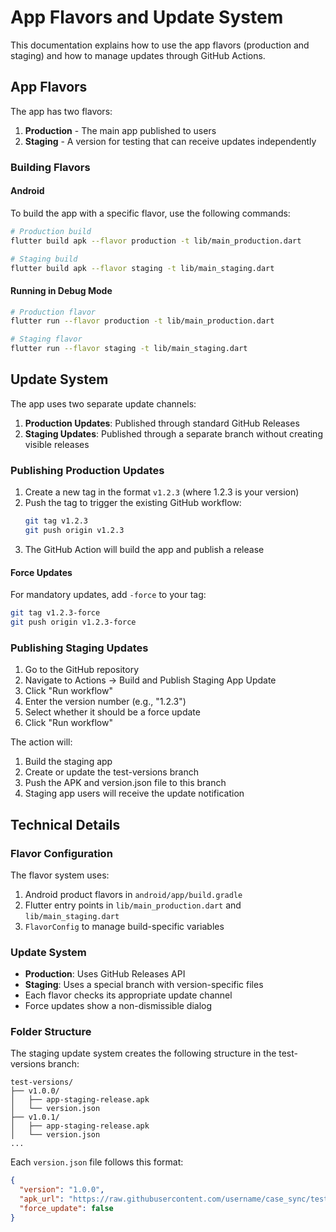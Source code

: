 # App Flavors and Update System

This documentation explains how to use the app flavors (production and staging) and how to manage updates through GitHub Actions.

## App Flavors

The app has two flavors:

1. **Production** - The main app published to users
2. **Staging** - A version for testing that can receive updates independently

### Building Flavors

#### Android

To build the app with a specific flavor, use the following commands:

```bash
# Production build
flutter build apk --flavor production -t lib/main_production.dart

# Staging build
flutter build apk --flavor staging -t lib/main_staging.dart
```

#### Running in Debug Mode

```bash
# Production flavor
flutter run --flavor production -t lib/main_production.dart

# Staging flavor
flutter run --flavor staging -t lib/main_staging.dart
```

## Update System

The app uses two separate update channels:

1. **Production Updates**: Published through standard GitHub Releases
2. **Staging Updates**: Published through a separate branch without creating visible releases

### Publishing Production Updates

1. Create a new tag in the format `v1.2.3` (where 1.2.3 is your version)
2. Push the tag to trigger the existing GitHub workflow:
   ```bash
   git tag v1.2.3
   git push origin v1.2.3
   ```
3. The GitHub Action will build the app and publish a release

#### Force Updates

For mandatory updates, add `-force` to your tag:
```bash
git tag v1.2.3-force
git push origin v1.2.3-force
```

### Publishing Staging Updates

1. Go to the GitHub repository
2. Navigate to Actions → Build and Publish Staging App Update
3. Click "Run workflow"
4. Enter the version number (e.g., "1.2.3")
5. Select whether it should be a force update
6. Click "Run workflow"

The action will:
1. Build the staging app
2. Create or update the test-versions branch
3. Push the APK and version.json file to this branch
4. Staging app users will receive the update notification

## Technical Details

### Flavor Configuration

The flavor system uses:

1. Android product flavors in `android/app/build.gradle`
2. Flutter entry points in `lib/main_production.dart` and `lib/main_staging.dart`
3. `FlavorConfig` to manage build-specific variables

### Update System

- **Production**: Uses GitHub Releases API
- **Staging**: Uses a special branch with version-specific files
- Each flavor checks its appropriate update channel
- Force updates show a non-dismissible dialog

### Folder Structure

The staging update system creates the following structure in the test-versions branch:

```
test-versions/
├── v1.0.0/
│   ├── app-staging-release.apk
│   └── version.json
├── v1.0.1/
│   ├── app-staging-release.apk
│   └── version.json
...
```

Each `version.json` file follows this format:
```json
{
  "version": "1.0.0",
  "apk_url": "https://raw.githubusercontent.com/username/case_sync/test-versions/v1.0.0/app-staging-release.apk",
  "force_update": false
}
``` 